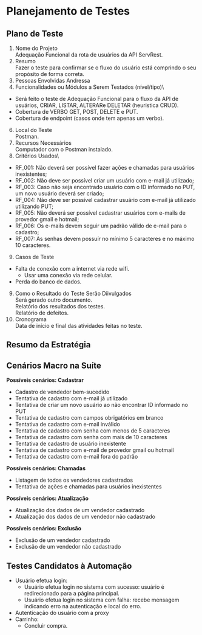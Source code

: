 # Planejamento de Testes
## Plano de Teste
1. Nome do Projeto\
Adequação Funcional da rota de usuários da API ServRest.
2. Resumo\
Fazer o teste para confirmar se o fluxo do usuário está comprindo o seu propósito de forma correta.
3. Pessoas Envolvidas
Andressa
4. Funcionalidades ou Módulos a Serem Testados (nível/tipo)\
- Será feito o teste de Adequação Funcional para o fluxo da API de usuários, CRIAR, LISTAR, ALTERARe DELETAR (heuristica CRUD).
- Cobertura de VERBO GET, POST, DELETE e PUT.
- Cobertura de endpoint (casos onde tem apenas um verbo).
6. Local do Teste\
Postman.
7. Recursos Necessários\
Computador com o Postman instalado.
8. Critérios Usados\
- RF_001: Não deverá ser possível fazer ações e chamadas para usuários inexistentes;
- RF_002: Não deve ser possível criar um usuário com e-mail já utilizado;
- RF_003: Caso não seja encontrado usuário com o ID informado no PUT, um novo usuário deverá ser criado;
- RF_004: Não deve ser possível cadastrar usuário com e-mail já utilizado utilizando PUT;
- RF_005: Não deverá ser possível cadastrar usuários com e-mails de provedor gmail e hotmail;
- RF_006: Os e-mails devem seguir um padrão válido de e-mail para o cadastro;
- RF_007: As senhas devem possuír no mínimo 5 caracteres e no máximo 10 caracteres.

9. Casos de Teste
- Falta de conexão com a internet via rede wifi.
   - Usar uma conexão via rede celular.
- Perda do banco de dados.
9. Como o Resultado do Teste Serão Diivulgados\
Será gerado outro documento.\
Relatório dos resultados dos testes.\
Relatório de defeitos.
10. Cronograma\
Data de início e final das atividades feitas no teste.

## Resumo da Estratégia


## Cenários Macro na Suíte
**Possíveis cenários: Cadastrar**
- Cadastro de vendedor bem-sucedido
- Tentativa de cadastro com e-mail já utilizado
- Tentativa de criar um novo usuário ao não encontrar ID informado no PUT
- Tentativa de cadastro com campos obrigatórios em branco
- Tentativa de cadastro com e-mail inválido
- Tentativa de cadastro com senha com menos de 5 caracteres
- Tentativa de cadastro com senha com mais de 10 caracteres
- Tentativa de cadastro de usuário inexistente
- Tentativa de cadastro com e-mail de provedor gmail ou hotmail
- Tentativa de cadastro com e-mail fora do padrão

**Possíveis cenários: Chamadas**
- Listagem de todos os vendedores cadastrados
- Tentativa de ações e chamadas para usuários inexistentes

**Possíveis cenários: Atualização**
- Atualização dos dados de um vendedor cadastrado
- Atualização dos dados de um vendedor não cadastrado

**Possíveis cenários: Exclusão**
- Exclusão de um vendedor cadastrado
- Exclusão de um vendedor não cadastrado

## Testes Candidatos à Automação
- Usuário efetua login:
   - Usuário efetua login no sistema com sucesso: usuário é redirecionado para a página principal.
   - Usuário efetua login no sistema com falha: recebe mensagem indicando erro na autenticação e local do erro.
- Autenticação do usuário com a proxy
- Carrinho:
   - Concluir compra.

